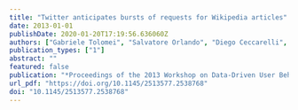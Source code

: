 ```yaml
---
title: "Twitter anticipates bursts of requests for Wikipedia articles"
date: 2013-01-01
publishDate: 2020-01-20T17:19:56.636060Z
authors: ["Gabriele Tolomei", "Salvatore Orlando", "Diego Ceccarelli", "Claudio Lucchese"]
publication_types: ["1"]
abstract: ""
featured: false
publication: "*Proceedings of the 2013 Workshop on Data-Driven User Behavioral Modelling and Mining from Social Media, DUBMOD@CIKM 2013 San Francisco, CA, USA, October 28, 2013*"
url_pdf: "https://doi.org/10.1145/2513577.2538768"
doi: "10.1145/2513577.2538768"
---
```


